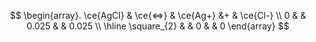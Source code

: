 $$
\begin{array}.
 \ce{AgCl}  & \ce{<=>} & \ce{Ag+} &+ &  \ce{Cl-} \\
 0 &  & 0.025 &  & 0.025 \\
\hline \square_{2}  &  & 0 &  & 0
\end{array}
$$